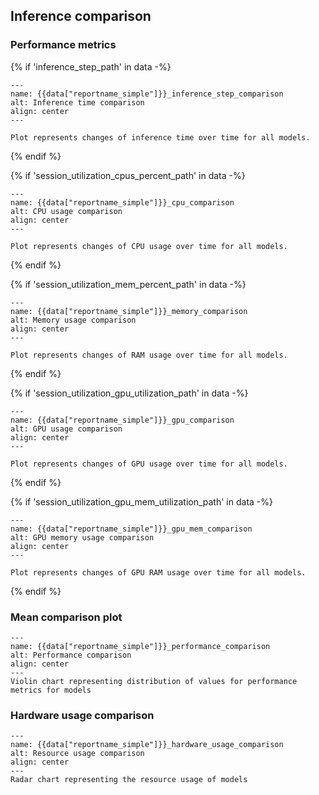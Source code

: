 ## Inference comparison

### Performance metrics

{% if 'inference_step_path' in data -%}
```{figure} {{data["inference_step_path"]}}
---
name: {{data["reportname_simple"]}}_inference_step_comparison
alt: Inference time comparison
align: center
---

Plot represents changes of inference time over time for all models.
```
{% endif %}

{% if 'session_utilization_cpus_percent_path' in data -%}
```{figure} {{data["session_utilization_cpus_percent_path"]}}
---
name: {{data["reportname_simple"]}}_cpu_comparison
alt: CPU usage comparison
align: center
---

Plot represents changes of CPU usage over time for all models.
```
{% endif %}

{% if 'session_utilization_mem_percent_path' in data -%}
```{figure} {{data["session_utilization_mem_percent_path"]}}
---
name: {{data["reportname_simple"]}}_memory_comparison
alt: Memory usage comparison
align: center
---

Plot represents changes of RAM usage over time for all models.
```
{% endif %}

{% if 'session_utilization_gpu_utilization_path' in data -%}
```{figure} {{data["session_utilization_gpu_utilization_path"]}}
---
name: {{data["reportname_simple"]}}_gpu_comparison
alt: GPU usage comparison
align: center
---

Plot represents changes of GPU usage over time for all models.
```
{% endif %}

{% if 'session_utilization_gpu_mem_utilization_path' in data -%}
```{figure} {{data["session_utilization_gpu_mem_utilization_path"]}}
---
name: {{data["reportname_simple"]}}_gpu_mem_comparison
alt: GPU memory usage comparison
align: center
---

Plot represents changes of GPU RAM usage over time for all models.
```
{% endif %}

### Mean comparison plot

```{figure} {{data["meanperformancepath"]}}
---
name: {{data["reportname_simple"]}}_performance_comparison
alt: Performance comparison
align: center
---
Violin chart representing distribution of values for performance metrics for models
```

### Hardware usage comparison

```{figure} {{data["hardwareusagepath"]}}
---
name: {{data["reportname_simple"]}}_hardware_usage_comparison
alt: Resource usage comparison
align: center
---
Radar chart representing the resource usage of models
```


